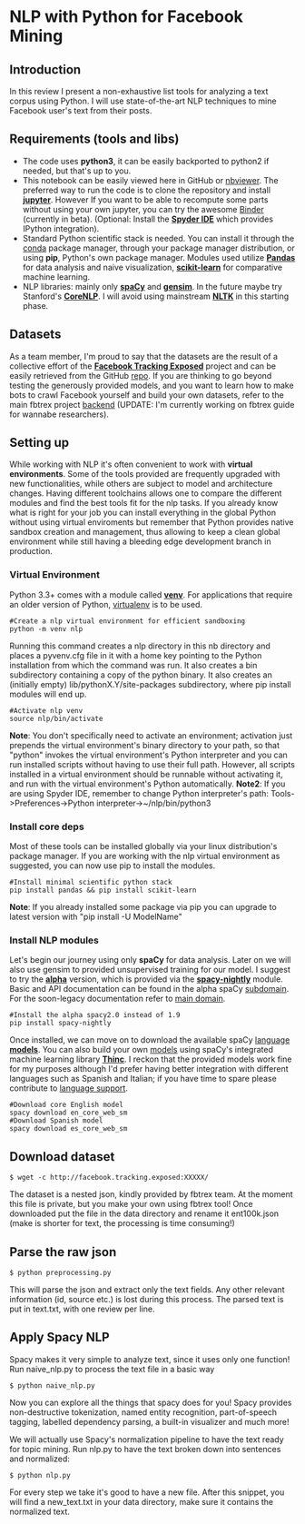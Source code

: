 # NLP with Python for Facebook Mining
## Introduction
In this review I present a non-exhaustive list tools for analyzing a text corpus using Python. I will use state-of-the-art NLP techniques to mine Facebook user's text from their posts. 

## Requirements (tools and libs)
* The code uses __python3__, it can be easily backported to python2 if needed, but that's up to you.
* This notebook can be easily viewed here in GitHub or [nbviewer](https://nbviewer.jupyter.org/). The preferred way to run the code is to clone the repository and install [__jupyter__](https://jupyter.org/). However If you want to be able to recompute some parts without using your own jupyter, you can try the awesome [Binder](https://mybinder.org/) (currently in beta).
(Optional: Install the [__Spyder IDE__](https://github.com/spyder-ide/spyder) which provides IPython integration).
* Standard Python scientific stack is needed. You can install it through the [conda](https://conda.io/) package manager, through your package manager distribution, or using __pip__, Python's own package manager.
Modules used utilize [__Pandas__](http://pandas.pydata.org/) for data analysis and naive visualization, [__scikit-learn__](http://scikit-learn.org/) for comparative machine learning.
* NLP libraries: mainly only [__spaCy__](https://spacy.io/) and [__gensim__](https://radimrehurek.com/gensim/). In the future maybe try Stanford's [__CoreNLP__](https://stanfordnlp.github.io/CoreNLP/). I will avoid using mainstream [__NLTK__](www.nltk.org) in this starting phase.

## Datasets
As a team member, I'm proud to say that the datasets are the result of a collective effort of the [__Facebook Tracking Exposed__](https://facebook.tracking.exposed/) project and can be easily retrieved from the GitHub [repo](https://github.com/tracking-exposed/experiments-data/).
If you are thinking to go beyond testing the generously provided models, and you want to learn how to make bots to crawl Facebook  yourself and build your own datasets, refer to the main fbtrex project [backend](https://github.com/tracking-exposed/facebook) (UPDATE: I'm currently working on fbtrex guide for wannabe researchers).

## Setting up
While working with NLP it's often convenient to work with __virtual environments__. Some of the tools provided are frequently upgraded with new functionalities, while others are subject to model and architecture changes. Having different toolchains allows one to compare the different modules and find the best tools fit for the nlp tasks. 
If you already know what is right for your job you can install everything in the global Python without using virtual enviroments but remember that Python provides native sandbox creation and management, thus allowing to keep a clean global environment while still having a bleeding edge development branch in production.

### Virtual Environment
Python 3.3+ comes with a module called [__venv__](https://docs.python.org/3/library/venv.html). For applications that require an older version of Python, [virtualenv](https://virtualenv.pypa.io/en/stable/) is to be used.
```
#Create a nlp virtual environment for efficient sandboxing
python -m venv nlp
```
Running this command creates a nlp directory in this nb directory and places a pyvenv.cfg file in it with a home key pointing to the Python installation from which the command was run. It also creates a bin subdirectory containing a copy of the python binary. It also creates an (initially empty) lib/pythonX.Y/site-packages subdirectory, where pip install modules will end up.
```
#Activate nlp venv
source nlp/bin/activate
```
__Note__: You don't specifically need to activate an environment; activation just prepends the virtual environment's binary directory to your path, so that "python" invokes the virtual environment's Python interpreter and you can run installed scripts without having to use their full path. However, all scripts installed in a virtual environment should be runnable without activating it, and run with the virtual environment's Python automatically.
__Note2__: If you are using Spyder IDE, remember to change Python interpreter's path: Tools->Preferences->Python interpreter->~/nlp/bin/python3

### Install core deps
Most of these tools can be installed globally via your linux distribution's package manager. If you are working with the nlp virtual environment as suggested, you can now use pip to install the modules. 
```
#Install minimal scientific python stack
pip install pandas && pip install scikit-learn
```
__Note__: If you already installed some package via pip you can upgrade to latest version with "pip install -U ModelName"

### Install NLP modules
Let's begin our journey using only __spaCy__ for data analysis. Later on we will also use gensim to provided unsupervised training for our model. 
I suggest to try the [__alpha__](http://alpha.spacy.io/) version, which is provided via the [__spacy-nightly__](https://pypi.python.org/pypi/spacy-nightly) module. Basic and API documentation can be found in the alpha spaCy [subdomain](https://alpha.spacy.io/usage/). For the soon-legacy documentation refer to [main domain](https://spacy.io/docs/usage/).
```
#Install the alpha spacy2.0 instead of 1.9
pip install spacy-nightly
```
Once installed, we can move on to download the available spaCy [language __models__](https://alpha.spacy.io/models/). You can also build your own [models](https://alpha.spacy.io/api/#nn-models) using spaCy's integrated machine learning library [__Thinc__](https://github.com/explosion/thinc). I reckon that the provided models work fine for my purposes although I'd prefer having better integration with different languages such as Spanish and Italian; if you have time to spare please contribute to [language support](https://spacy.io/docs/usage/adding-languages).
```
#Download core English model
spacy download en_core_web_sm
#Download Spanish model
spacy download es_core_web_sm
```

## Download dataset
```
$ wget -c http://facebook.tracking.exposed:XXXXX/
```
The dataset is a nested json, kindly provided by fbtrex team. At the moment this file is private, but you make your own using fbtrex tool!
Once downloaded put the file in the data directory and rename it ent100k.json (make is shorter for text, the processing is time consuming!) 
## Parse the raw json
```
$ python preprocessing.py
```
This will parse the json and extract only the text fields. Any other relevant information (id, source etc.) is lost during this process. The parsed text is put in text.txt, with one review per line.
## Apply Spacy NLP
Spacy makes it very simple to analyze text, since it uses only one function!
Run naive_nlp.py to process the text file in a basic way 
```
$ python naive_nlp.py
```
Now you can explore all the things that spacy does for you! Spacy provides non-destructive tokenization, named entity recognition, part-of-speech tagging, labelled dependency parsing, a built-in visualizer and much more!  

We will actually use Spacy's normalization pipeline to have the text ready for topic mining. Run nlp.py to have the text broken down into sentences and normalized: 
```
$ python nlp.py
```
For every step we take it's good to have a new file. After this snippet, you will find a new_text.txt in your data directory, make sure it contains the normalized text.
